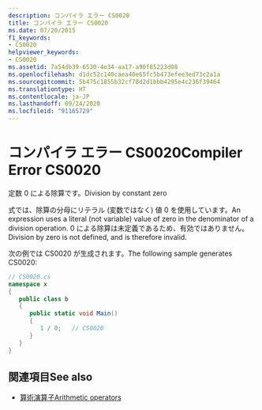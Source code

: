 ```yaml
---
description: コンパイラ エラー CS0020
title: コンパイラ エラー CS0020
ms.date: 07/20/2015
f1_keywords:
- CS0020
helpviewer_keywords:
- CS0020
ms.assetid: 7a54db39-6530-4e34-aa17-a90f85223d08
ms.openlocfilehash: d1dc52c140caea40e65fc5b473efee3ed73c2a1a
ms.sourcegitcommit: 5b475c1855b32cf78d2d1bbb4295e4c236f39464
ms.translationtype: HT
ms.contentlocale: ja-JP
ms.lasthandoff: 09/24/2020
ms.locfileid: "91165729"
---
```

# <a name="compiler-error-cs0020"></a><span data-ttu-id="cbfba-103">コンパイラ エラー CS0020</span><span class="sxs-lookup"><span data-stu-id="cbfba-103">Compiler Error CS0020</span></span>

<span data-ttu-id="cbfba-104">定数 0 による除算です。</span><span class="sxs-lookup"><span data-stu-id="cbfba-104">Division by constant zero</span></span>  
  
 <span data-ttu-id="cbfba-105">式では、除算の分母にリテラル (変数ではなく) 値 0 を使用しています。</span><span class="sxs-lookup"><span data-stu-id="cbfba-105">An expression uses a literal (not variable) value of zero in the denominator of a division operation.</span></span> <span data-ttu-id="cbfba-106">0 による除算は未定義であるため、有効ではありません。</span><span class="sxs-lookup"><span data-stu-id="cbfba-106">Division by zero is not defined, and is therefore invalid.</span></span>  
  
 <span data-ttu-id="cbfba-107">次の例では CS0020 が生成されます。</span><span class="sxs-lookup"><span data-stu-id="cbfba-107">The following sample generates CS0020:</span></span>  
  
```csharp  
// CS0020.cs  
namespace x  
{  
   public class b  
   {  
      public static void Main()  
      {  
         1 / 0;   // CS0020  
      }  
   }  
}  
```  
  
## <a name="see-also"></a><span data-ttu-id="cbfba-108">関連項目</span><span class="sxs-lookup"><span data-stu-id="cbfba-108">See also</span></span>

- [<span data-ttu-id="cbfba-109">算術演算子</span><span class="sxs-lookup"><span data-stu-id="cbfba-109">Arithmetic operators</span></span>](../language-reference/operators/arithmetic-operators.md)
